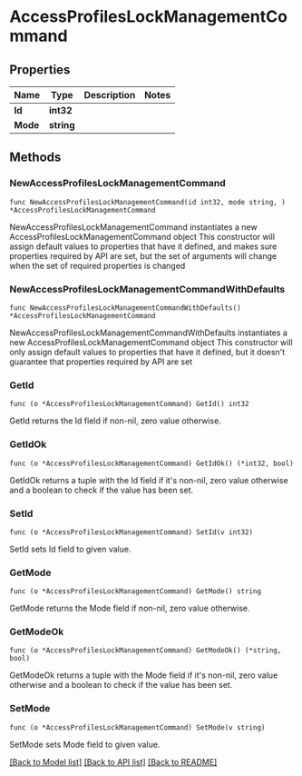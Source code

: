 # AccessProfilesLockManagementCommand

## Properties

Name | Type | Description | Notes
------------ | ------------- | ------------- | -------------
**Id** | **int32** |  | 
**Mode** | **string** |  | 

## Methods

### NewAccessProfilesLockManagementCommand

`func NewAccessProfilesLockManagementCommand(id int32, mode string, ) *AccessProfilesLockManagementCommand`

NewAccessProfilesLockManagementCommand instantiates a new AccessProfilesLockManagementCommand object
This constructor will assign default values to properties that have it defined,
and makes sure properties required by API are set, but the set of arguments
will change when the set of required properties is changed

### NewAccessProfilesLockManagementCommandWithDefaults

`func NewAccessProfilesLockManagementCommandWithDefaults() *AccessProfilesLockManagementCommand`

NewAccessProfilesLockManagementCommandWithDefaults instantiates a new AccessProfilesLockManagementCommand object
This constructor will only assign default values to properties that have it defined,
but it doesn't guarantee that properties required by API are set

### GetId

`func (o *AccessProfilesLockManagementCommand) GetId() int32`

GetId returns the Id field if non-nil, zero value otherwise.

### GetIdOk

`func (o *AccessProfilesLockManagementCommand) GetIdOk() (*int32, bool)`

GetIdOk returns a tuple with the Id field if it's non-nil, zero value otherwise
and a boolean to check if the value has been set.

### SetId

`func (o *AccessProfilesLockManagementCommand) SetId(v int32)`

SetId sets Id field to given value.


### GetMode

`func (o *AccessProfilesLockManagementCommand) GetMode() string`

GetMode returns the Mode field if non-nil, zero value otherwise.

### GetModeOk

`func (o *AccessProfilesLockManagementCommand) GetModeOk() (*string, bool)`

GetModeOk returns a tuple with the Mode field if it's non-nil, zero value otherwise
and a boolean to check if the value has been set.

### SetMode

`func (o *AccessProfilesLockManagementCommand) SetMode(v string)`

SetMode sets Mode field to given value.



[[Back to Model list]](../README.md#documentation-for-models) [[Back to API list]](../README.md#documentation-for-api-endpoints) [[Back to README]](../README.md)


